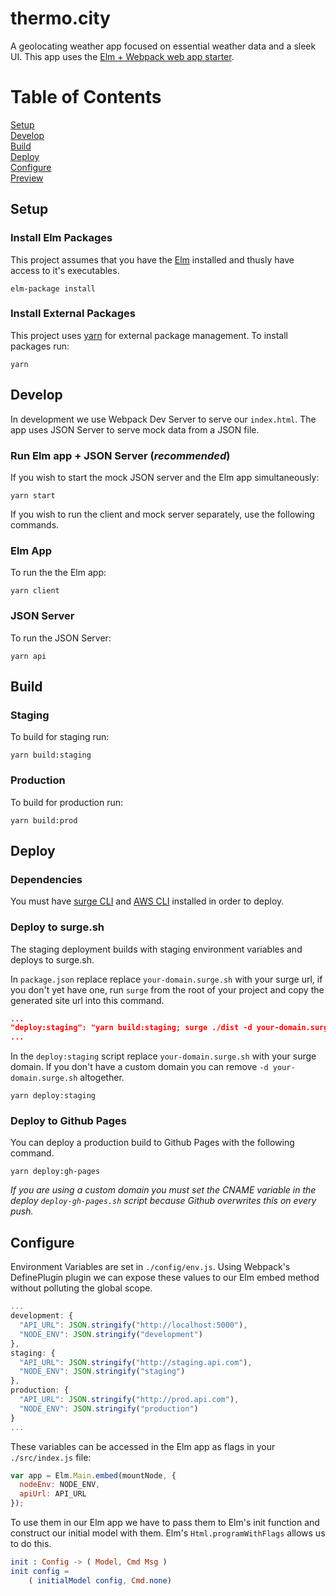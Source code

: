 thermo.city
=======

A geolocating weather app focused on essential weather data and a sleek UI. This app uses the [Elm + Webpack web app starter](https://github.com/grantschulte/elm-web-starter).

# Table of Contents
[Setup](#setup)  
[Develop](#develop)  
[Build](#build)  
[Deploy](#deploy)  
[Configure](#configure)  
[Preview](#preview)

## Setup
### Install Elm Packages
This project assumes that you have the [Elm](http://elm-lang.org/) installed and thusly have access to it's executables.
```
elm-package install
```

### Install External Packages
This project uses [yarn](https://yarnpkg.com/en/) for external package management. To install packages run:
```
yarn
```

## Develop
In development we use Webpack Dev Server to serve our `index.html`. The app uses JSON Server to serve mock data from a JSON file.

### Run Elm app + JSON Server (*recommended*)
If you wish to start the mock JSON server and the Elm app simultaneously:
```
yarn start
```

If you wish to run the client and mock server separately, use the following commands.

### Elm App
To run the the Elm app:
```
yarn client
```

### JSON Server
To run the JSON Server:
```
yarn api
```

## Build
### Staging
To build for staging run:  
```
yarn build:staging
```

### Production
To build for production run:   
```
yarn build:prod
```

## Deploy
### Dependencies
You must have [surge CLI](https://surge.sh/) and [AWS CLI](http://docs.aws.amazon.com/cli/latest/userguide/installing.html) installed in order to deploy.

### Deploy to surge.sh
The staging deployment builds with staging environment variables
and deploys to surge.sh.

In `package.json` replace replace `your-domain.surge.sh` with your surge url,
if you don't yet have one, run `surge` from the root of your project and copy
the generated site url into this command.

```json
...
"deploy:staging": "yarn build:staging; surge ./dist -d your-domain.surge.sh"
...
```

In the `deploy:staging` script replace `your-domain.surge.sh` with your surge domain. If you don't have a custom domain you can remove `-d your-domain.surge.sh` altogether.

```
yarn deploy:staging
```

### Deploy to Github Pages
You can deploy a production build to Github Pages with the following command.

```
yarn deploy:gh-pages
```
*If you are using a custom domain you must set the CNAME variable in the deploy
`deploy-gh-pages.sh` script because Github overwrites this on every push.*

## Configure
Environment Variables are set in `./config/env.js`. Using Webpack's DefinePlugin plugin we can expose these values to our Elm embed method without polluting the global scope.
```javascript
...
development: {
  "API_URL": JSON.stringify("http://localhost:5000"),
  "NODE_ENV": JSON.stringify("development")
},
staging: {
  "API_URL": JSON.stringify("http://staging.api.com"),
  "NODE_ENV": JSON.stringify("staging")
},
production: {
  "API_URL": JSON.stringify("http://prod.api.com"),
  "NODE_ENV": JSON.stringify("production")
}
...
```
These variables can be accessed in the Elm app as flags in your `./src/index.js` file:

```javascript
var app = Elm.Main.embed(mountNode, {
  nodeEnv: NODE_ENV,
  apiUrl: API_URL
});
```
To use them in our Elm app we have to pass them to Elm's init function and
construct our initial model with them. Elm's `Html.programWithFlags` allows us
to do this.

```elm
init : Config -> ( Model, Cmd Msg )
init config =
    ( initialModel config, Cmd.none)
```
